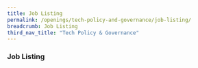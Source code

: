 ```yaml
---
title: Job Listing
permalink: /openings/tech-policy-and-governance/job-listing/
breadcrumb: Job Listing
third_nav_title: "Tech Policy & Governance"
---
```


### **Job Listing**
